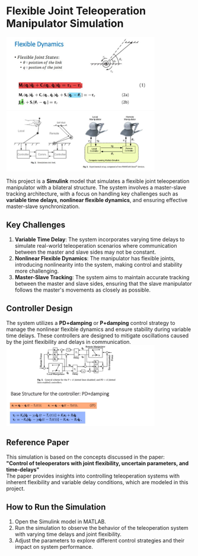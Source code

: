 # Flexible Joint Teleoperation Manipulator Simulation

<img src="./Slides/1.JPG" alt="Flexible Structure" width="400"/>
<img src="./Slides/0.JPG" alt="MasterSlave" width="400"/>


This project is a **Simulink** model that simulates a flexible joint teleoperation manipulator with a bilateral structure. The system involves a master-slave tracking architecture, with a focus on handling key challenges such as **variable time delays**, **nonlinear flexible dynamics**, and ensuring effective master-slave synchronization.

## Key Challenges
1. **Variable Time Delay**: The system incorporates varying time delays to simulate real-world teleoperation scenarios where communication between the master and slave sides may not be constant.
2. **Nonlinear Flexible Dynamics**: The manipulator has flexible joints, introducing nonlinearity into the system, making control and stability more challenging.
3. **Master-Slave Tracking**: The system aims to maintain accurate tracking between the master and slave sides, ensuring that the slave manipulator follows the master's movements as closely as possible.

## Controller Design
The system utilizes a **PD+damping** or **P+damping** control strategy to manage the nonlinear flexible dynamics and ensure stability during variable time delays. These controllers are designed to mitigate oscillations caused by the joint flexibility and delays in communication.
<img src="./Slides/2.JPG" alt="controller" width="400"/>

## Reference Paper
This simulation is based on the concepts discussed in the paper:  
**"Control of teleoperators with joint flexibility, uncertain parameters, and time-delays"**  
The paper provides insights into controlling teleoperation systems with inherent flexibility and variable delay conditions, which are modeled in this project.

## How to Run the Simulation
1. Open the Simulink model in MATLAB.
2. Run the simulation to observe the behavior of the teleoperation system with varying time delays and joint flexibility.
3. Adjust the parameters to explore different control strategies and their impact on system performance.
